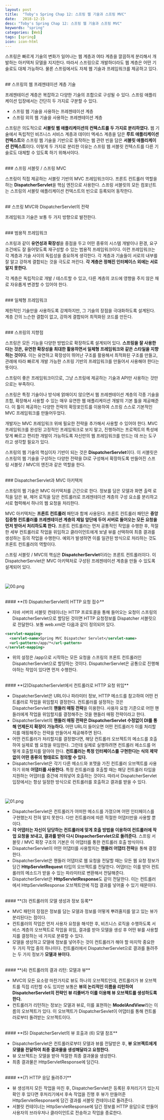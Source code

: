 ```yaml
---
layout: post
title:  "Toby's Spring Chap 12: 스프링 웹 기술과 스프링 MVC"
date:   2018-12-15
desc: "Toby's Spring Chap 12: 스프링 웹 기술과 스프링 MVC"
keywords: "spring"
categories: [Web]
tags: [spring]
icon: icon-html
---
```


스프링은 빠르게 기술의 변화가 일어나는 웹 계층과 여타 계층을 깔끔하게 분리해서 개발하는 아키텍처 모델을 지지한다. 따라서 스프링으로 개발하더라도 웹 계층은 어떤 기술로도 대체 가능하다. 물론 스프링에서도 자체 웹 기술과 프레임워크를 제공하고 있다.

<br>
## 스프링의 웹 프레젠테이션 계층 기술

프레젠테이션 계층은 복잡하고 다양한 기술의 조합으로 구성될 수 있다. 스프링 애플리케이션 입장에서는 간단히 두 가지로 구분할 수 있다.

* 스프링 웹 기술을 사용하는 프레젠테이션 계층
* 스프링 외의 웹 기술을 사용하는 프레젠테이션 계층

스프링은 의도적으로 **서블릿 웹 애플리케이션의 컨텍스트를 두 가지로 분리하였다.**
웹 기술에서 독립적인 비즈니스 서비스 계층과 데이터 엑세스 계층을 담은 **루트 애플리케이션 컨텍스트**와 스프링 웹 기술을 기반으로 동작하는 웹 관련 빈을 담은 **서블릿 애플리케이션 컨텍스트**이다.
이렇게 두 가지로 분리한 이유는 스프링 웹 서블릿 컨텍스트를 다른 기술로도 대체할 수 있도록 하기 위해서이다.

<br>
### 스프링 서블릿 / 스프링 MVC

스프링이 직접 제공하는 서블릿 기반의 MVC 프레임워크이다. 프론트 컨트롤러 역할을 하는 **DispatcherServlet**을 핵심 엔진으로 사용한다. 스프링 서블릿의 모든 컴포넌트는 스프링의 서블릿 애플리케이션 컨텍스트의 빈으로 등록되어 동작한다.

<br>
## 스프링 MVC와 DispatcherServlet의 전략

프레임워크 기술은 보통 두 가지 방향으로 발전한다.

<br>
### 범용적 프레임워크

스프링과 같이 **유연성과 확장성**을 중점을 두고 어떤 종류의 시스템 개발이나 환경, 요구조건에도 잘 들어맞도록 재구성할 수 있는 범용적 프레임워크이다. 이런 프레임워크는 각 계층과 기술 사이의 독립성을 중요하게 생각한다.
각 계층과 기술들이 서로의 내부를 잘 알고 강하게 결합되는 것을 극도로 꺼린다. **각 계층은 정해진 인터페이스 외에는 서로 알지 못한다.**

각 계층은 독립적으로 개발 / 테스트할 수 있고, 다른 계층의 코드에 영향을 주지 않은 채로 자유롭게 변경할 수 있어야 한다.

<br>
### 일체형 프레임워크

제한적인 기술만을 사용하도록 강제하지만, 그 기술의 장점을 극대화하도록 설계된다. 계층 간의 느슨한 결합이 없고, 강하게 결합되어 최적화된 코드를 만든다.

<br>
### 스프링의 지향점

스프링은 모든 기능을 다양한 방법으로 확장하도록 설계되어 있다. **스프링을 잘 사용한다는 것은, 유연한 확장성을 최대한 활용하면서 일체형 프레임워크와 같은 스타일을 지향하는 것이다.** 이는 유연하고 확장성이 뛰어난 구조를 활용해서 최적화된 구조를 만들고, 관례에 따라 빠르게 개발 가능한 스프링 기반의 프레임워크를 만들어서 사용해야 한다는 뜻이다.

스프링이 좋은 프레임워크이므로, 그냥 스프링에 제공하는 기술과 API만 사용하는 것만으로는 부족하다.

스프링은 특정 기술이나 방식에 얽매이지 않으면서 웹 프레젠테이션 계층의 각종 기술을 조합, 확장해서 사용할 수 있는 매우 유연한 웹 애플리케이션 개발의 기본 틀을 제공해준다. 이 틀이 제공하는 다양한 전략의 확장포인트를 이용하여 스프링 스스로 기본적인 MVC 프레임워크를 만들어두었다.

개발자는 MVC 프레임워크 위에 필요한 전략을 추가해서 사용할 수 있어야 한다. MVC 프레임워크를 완성된 고정적인 프레임워크로 보지 말고, 진행하려는 프로젝트의 특성에 맞게 빠르고 편리한 개발이 가능하도록 자신만의 웹 프레임워크를 만드는 데 쓰는 도구라고 생각할 필요가 있다.

스프링의 웹 기술의 핵심이자 기반이 되는 것은 **DispatcherServlet**이다. 이 서블릿은 스프링의 웹 기술을 구성하는 다양한 전략을 DI로 구성해서 확장하도록 만들어진 스프링 서블릿 / MVC의 엔진과 같은 역할을 한다.

<br>
### DispatcherServlet과 MVC 아키텍처

스프링의 웹 기술은 MVC 아키텍처를 근간으로 한다. 정보를 담은 모델과 화면 출력 로직을 담은 뷰, 제어 로직을 담은 컨트롤러로 프레젠테이션 계층의 구성 요소를 분리하고 서로 협력해서 하나의 웹 요청을 처리한다.

MVC 아키텍처는 **프론트 컨트롤러** 패턴과 함께 사용된다.
프론트 컨트롤러 패턴은 **중앙 집중형 컨트롤러를 프레젠테이션 계층의 제일 앞단에 두어 서버로 들어오는 모든 요청을 먼저 받아서 처리하도록 한다.**
프론트 컨트롤러는 먼저 공통적인 작업을 수행한 후, 적절한 세부 컨트롤러로 작업을 위임하고 클라이언트에게 보낼 뷰를 선택하여 최종 결과를 생성하는 등의 작업을 수행한다. 예외가 발생하면 이를 일관된 방식으로 처리하는 것도 프론트 컨트롤러의 역할이다.

스프링 서블릿 / MVC의 핵심은 **DispatcherServlet**이라는 프론트 컨트롤러이다. 이 DispatcherServlet은 MVC 아키텍처로 구성된 프레젠테이션 계층을 만들 수 있도록 설계되어 있다.

<br>

![00.png](/static/assets/img/blog/web/2018-12-15-toby_spring_12_web/00.png)

<br>
#### **(1) DispatcherServlet의 HTTP 요청 접수**

  - 자바 서버의 서블릿 컨테이너는 HTTP 프로토콜을 통해 들어오는 요청이 스프링의 DispatcherServlet으로 할당된 것이면 HTTP 요청정보를 Dispatcher 서블릿으로 전달한다. 보통 web.xml은 다음과 같이 정의되어 있다.

```xml
<servlet-mapping>
  <servlet-name>Spring MVC Dispatcher Servlet</servlet-name>
  <url-pattern>/app/*</url-pattern>
</servlet-mapping>
```

  - 위의 설정은 /app으로 시작하는 모든 요청을 스프링의 프론트 컨트롤러인 DispatcherServlet으로 할당하는 것이다. DispatcherServlet은 공통으로 진행해야하는 작업이 있다면 먼저 수행한다.

<br>
#### **(2)DispatcherServlet에서 컨트롤러로 HTTP 요청 위임**
   
 - DispatcherServlet은 URL이나 파라미터 정보, HTTP 메소드를 참고하여 어떤 컨트롤러로 작업을 위임할지 결정한다. 컨트롤러를 설정하는 것은 DispatcherServlet의 **핸들러 매핑 전략**을 이용한다. 사용자 요청 기준으로 어떤 핸들러에게 작업을 위임할지를 결정해주는 것을 핸들러 매핑 전략이라고 한다.
 - DispatcherServlet의 **핸들러 매핑 전략은 DispatcherServlet 수정없이 DI를 통해 언제든지 확장이 가능하다.** 어떤 URL이 들어오면 어떤 컨트롤러가 이를 처리할지를 매핑해주는 전략을 만들어서 제공해주면 된다.
 - 어떤 컨트롤러가 처리할지를 결정했다면, 해당 컨트롤러 오브젝트의 메소드를 호출하여 실제로 웹 요청을 위임한다. 그런데 실제로 실행하려면 컨트롤러 메소드를 어떻게 호출할지를 알아야 한다. **컨트롤러는 특정 인터페이스를 구현한다는 식의 제약없이 어떤 종류의 형태로도 정의할 수 있다.**
 - DispatcherServlet은 각기 다른 메소드와 포맷을 가진 컨트롤러 오브젝트를 사용하기 위해 **어댑터를 사용한다.** 특정 컨트롤러를 호출할 때는 해당 컨트롤러 타입을 지원하는 어댑터를 중간에 끼워넣어 호출하는 것이다. 따라서 DispatcherServlet 입장에서는 항상 일정한 방식으로 컨트롤러를 호출하고 결과를 받을 수 있다.

<br>

![01.png](/static/assets/img/blog/web/2018-12-15-toby_spring_12_web/01.png)

 - DispatcherServlet은 컨트롤러가 어떠한 메소드를 가졌으며 어떤 인터페이스를 구현했는지 전혀 알지 못한다. 다만 컨트롤러에 따른 적절한 어댑터만을 사용할 뿐이다.
 - **각 어댑터는 자신이 담당하는 컨트롤러에 맞게 호출 방법을 이용하여 컨트롤러에 작업 요청을 보내고, 결과를 받아 다시 DispacherServlet으로 돌려준다.** 스프링 서블릿 / MVC 확장 구조의 기본은 이 어댑터를 통한 컨트롤러 호출 방식이다.
 - DispatcherServlet이 어떤 어댑터를 사용할지는 **핸들러 어댑터 전략**을 통해 결정한다.
 - DispatcherServlet은 핸들러 어댑터로 웹 요청을 전달할 때는 모든 웹 요청 정보가 담긴 **HttpServletRequest** 타입의 오브젝트를 전달한다. 어댑터는 이를 받아 컨트롤러의 메소드가 받을 수 있는 파라미터로 변환해서 전달해준다.
 - DispatcherServlet은 **HttpServletResponse**도 같이 전달한다. 이는 컨트롤러에서 HttpServletResponse 오브젝트안에 직접 결과를 넣어줄 수 있기 때문이다.

<br>
#### **(3) 컨트롤러의 모델 생성과 정보 등록**

 - MVC 패턴의 장점은 정보를 담는 모델과 정보를 어떻게 뿌려줄지를 알고 있는 뷰가 분리된다는 점이다. 
 - 컨트롤러의 작업은 먼저 사용자 요청을 해석한 후, 비즈니스 로직을 수행하도록 서비스 계층의 오브젝트로 작업을 위임, 결과를 받아 모델을 생성 후 어떤 뷰를 사용할지를 결정하는 네 가지로 분류할 수 있다.
 - 모델을 생성하고 모델에 정보를 넣어주는 것이 컨트롤러가 해야 할 마지막 중요한 두 가지 작업 중의 하나이다. 컨트롤러에서 DispatcherServlet으로 결과를 돌려주는 두 가지 정보가 **모델과 뷰이다.**

<br>
#### **(4) 컨트롤러의 결과 리턴: 모델과 뷰**

 - MVC의 모든 요소랑 마찬가지로 뷰도 하나의 오브젝트인데, 컨트롤러가 뷰 오브젝트를 직접 리턴할 수도 있지만 보통은 **뷰의 논리적인 이름을 리턴하여 DispatcherServlet의 전략인 뷰 리졸버가 이를 이용해 뷰 오브젝트를 생성하도록 한다.**
 - 컨트롤러가 리턴하는 정보는 모델과 뷰로, 이를 표현하는 **ModelAndView**라는 이름의 오브젝트가 있다. 이 오브젝트가 DispatcherSevlet이 어댑터를 통해 컨트롤러로부터 돌려받는 오브젝트이다.

<br>
#### **(5) DispatcherServlet의 뷰 호출과 (6) 모델 참조**

 - DispatcherServlet은 컨트롤러로부터 모델과 뷰를 전달받은 후, **뷰 오브젝트에게 모델을 전달하여 최종 결과물을 생성해달라고 요청한다.**
 - 뷰 오브젝트는 모델을 받아 적절한 최종 결과물을 생성한다.
 - 최종 결과물은 HttpServletResponse에 담긴다.

<br>
#### **(7) HTTP 응답 돌려주기**

 - 뷰 생성까지 모든 작업을 마친 후, DispatcherServlet은 등록된 후처리기가 있는지 확인 후 있다면 후처리기에서 후속 작업을 진행 후 뷰가 만들어준 HttpServletResponse에 담긴 결과를 서블릿 컨테이너로 돌려준다.
 - 서블릿 컨테이너는 HttpServletResponse에 담긴 정보를 HTTP 응답으로 만들어 사용자의 브라우저나 클라이언트로 전송하고 작업을 종료한다.

